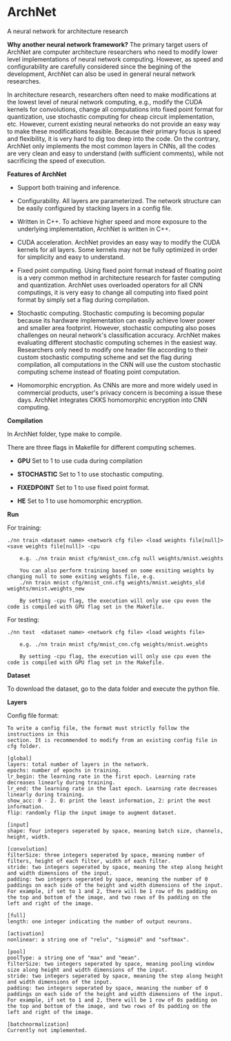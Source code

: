 # ArchNet
A neural network for architecture research

**Why another neural network framework?**
The primary target users of ArchNet are computer architecture researchers who need to modify lower level implementations of neural network computing. However, as speed and configurability are carefully considered since the begining of the development, ArchNet can also be used in general neural network researches.

In architecture research, researchers often need to make modifications at the lowest level of neural network computing, e.g., modify the CUDA kernels for convolutions, change all computations into fixed point format for quantization, use stochastic computing for cheap circuit implementation, etc. However, current existing neural networks do not provide an easy way to make these modifications feasible. Because their primary focus is speed and flexibility, it is very hard to dig too deep into the code. On the contrary, ArchNet only implements the most common layers in CNNs, all the codes are very clean and easy to understand (with sufficient comments), while not sacrificing the speed of execution.

 **Features of ArchNet**

- Support both training and inference. 

- Configurability. All layers are parameterized. The network structure can be easily configured by stacking layers in a config file.

- Written in C++. To achieve higher speed and more exposure to the underlying implementation, ArchNet is written in C++.

- CUDA acceleration. ArchNet provides an easy way to modify the CUDA kernels for all layers. Some kernels may not be fully optimized in order for simplicity and easy to understand.

- Fixed point computing. Using fixed point format instead of floating point is a very common method in architecture research for faster computing and quantization. ArchNet uses overloaded operators for all CNN computings, it is very easy to change all computing into fixed point format by simply set a flag during compilation.

- Stochastic computing. Stochastic computing is becoming popular because its hardware implementation can easily achieve lower power and smaller area footprint. However, stochastic computing also poses challenges on neural network's classification accuracy. ArchNet makes evaluating different stochastic computing schemes in the easiest way. Researchers only need to modify one header file according to their custom stochastic computing scheme and set the flag during compilation, all computations in the CNN will use the custom stochastic computing scheme instead of floating point computation.

- Homomorphic encryption. As CNNs are more and more widely used in commercial products, user's privacy concern is becoming a issue these days. ArchNet integrates CKKS homomorphic encryption into CNN computing.

 **Compilation**

In ArchNet folder, type make to compile.

There are three flags in Makefile for different computing schemes.

- **GPU** Set to 1 to use cuda during compilation

- **STOCHASTIC** Set to 1 to use stochastic computing.

- **FIXEDPOINT** Set to 1 to use fixed point format.

- **HE** Set to 1 to use homomorphic encryption.

 **Run**

For training:

    ./nn train <dataset name> <network cfg file> <load weights file[null]> <save weights file[null]> -cpu

        e.g. ./nn train mnist cfg/mnist_cnn.cfg null weights/mnist.weights

        You can also perform training based on some exsiting weights by changing null to some exiting weights file, e.g.
        ./nn train mnist cfg/mnist_cnn.cfg weights/mnist.weights_old weights/mnist.weights_new

        By setting -cpu flag, the execution will only use cpu even the code is compiled with GPU flag set in the Makefile.

For testing:

    ./nn test  <dataset name> <network cfg file> <load weights file>

        e.g. ./nn train mnist cfg/mnist_cnn.cfg weights/mnist.weights

        By setting -cpu flag, the execution will only use cpu even the code is compiled with GPU flag set in the Makefile.

 **Dataset**

To download the dataset, go to the data folder and execute the python file.

 **Layers**

Config file format:

    To write a config file, the format must strictly follow the instructions in this
    section. It is recommended to modify from an existing config file in cfg folder.

    [global]
    layers: total number of layers in the network.
    epochs: number of epochs in training.
    lr_begin: the learning rate in the first epoch. Learning rate decreases linearly during training.
    lr_end: the learning rate in the last epoch. Learning rate decreases linearly during training.
    show_acc: 0 - 2. 0: print the least information, 2: print the most information.
    flip: randomly flip the input image to augment dataset.

    [input]
    shape: four integers seperated by space, meaning batch size, channels, height, width.

    [convolution]
    filterSize: three integers seperated by space, meaning number of filters, height of each filter, width of each filter.
    stride: two integers seperated by space, meaning the step along height and width dimensions of the input.
    padding: two integers seperated by space, meaning the number of 0 paddings on each side of the height and width dimensions of the input. For example, if set to 1 and 2, there will be 1 row of 0s padding on the top and bottom of the image, and two rows of 0s padding on the left and right of the image.

    [full]
    length: one integer indicating the number of output neurons.

    [activation]
    nonlinear: a string one of "relu", "sigmoid" and "softmax".

    [pool]
    poolType: a string one of "max" and "mean".
    filterSize: two integers seperated by space, meaning pooling window size along height and width dimensions of the input.
    stride: two integers seperated by space, meaning the step along height and width dimensions of the input.
    padding: two integers seperated by space, meaning the number of 0 paddings on each side of the height and width dimensions of the input. For example, if set to 1 and 2, there will be 1 row of 0s padding on the top and bottom of the image, and two rows of 0s padding on the left and right of the image.

    [batchnormalization]
    Currently not implemented.

